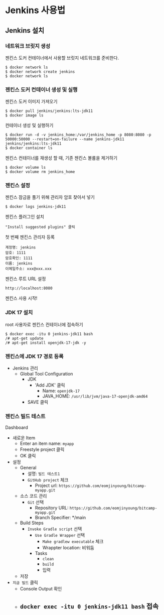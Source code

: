 # Jenkins 사용법

## Jenkins 설치

### 네트워크 브릿지 생성

젠킨스 도커 컨테이너에서 사용할 브릿지 네트워크를 준비한다.

```
$ docker network ls
$ docker network create jenkins
$ docker network ls
```

### 젠킨스 도커 컨테이너 생성 및 실행

젠킨스 도커 이미지 가져오기

```
$ docker pull jenkins/jenkins:lts-jdk11
$ docker image ls
```

컨테이너 생성 및 실행하기

```
$ docker run -d -v jenkins_home:/var/jenkins_home -p 8080:8080 -p 50000:50000 --restart=on-failure --name jenkins-jdk11 jenkins/jenkins:lts-jdk11
$ docker container ls
```

젠킨스 컨테이너를 재생성 할 때, 기존 젠킨스 볼륨을 제거하기

```
$ docker volume ls
$ docker volume rm jenkins_home
```

### 젠킨스 설정

젠킨스 잠금을 풀기 위해 관리자 암호 찾아서 넣기

```
$ docker logs jenkins-jdk11
```

젠킨스 플러그인 설치

```
"Install suggested plugins" 클릭
```

첫 번째 젠킨스 관리자 등록

```
계정명: jenkins
암호: 1111
암호확인: 1111
이름: jenkins
이메일주소: xxx@xxx.xxx
```

젠킨스 루트 URL 설정

```
http://localhost:8080
```

젠킨스 사용 시작!

### JDK 17 설치

root 사용자로 젠킨스 컨테이너에 접속하기

```
$ docker exec -itu 0 jenkins-jdk11 bash
/# apt-get update
/# apt-get install openjdk-17-jdk -y
```

### 젠킨스에 JDK 17 경로 등록

- Jenkins 관리
  - Global Tool Configuration
    - JDK
      - 'Add JDK' 클릭
        - Name: `openjdk-17`
        - JAVA_HOME: `/usr/lib/jvm/java-17-openjdk-amd64`
    - SAVE 클릭

### 젠킨스 빌드 테스트

Dashboard

- 새로운 Item
  - Enter an item name: `myapp`
  - Freestyle project 클릭
  - OK 클릭
- 설정
  - General
    - 설명: `빌드 테스트1`
    - `GitHub project` 체크
      - Project url: `https://github.com/eomjinyoung/bitcamp-myapp.git`
  - 소스 코드 관리
    - `Git` 선택
      - Repository URL: `https://github.com/eomjinyoung/bitcamp-myapp.git`
      - Branch Specifier: \*/main
  - Build Steps
    - `Invoke Gradle script` 선택
      - `Use Gradle Wrapper` 선택
        - `Make gradlew executable` 체크
        - Wrappter location: 비워둠
      - Tasks
        - `clean`
        - `build`
        - 입력
  - 저장
- `지금 빌드` 클릭
  - Console Output 확인
  - ## `docker exec -itu 0 jenkins-jdk11 bash` 접속
